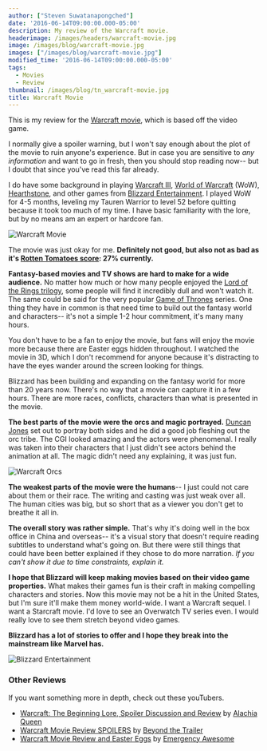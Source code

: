 ```yaml
---
author: ["Steven Suwatanapongched"]
date: '2016-06-14T09:00:00.000-05:00'
description: My review of the Warcraft movie.
headerimage: /images/headers/warcraft-movie.jpg
image: /images/blog/warcraft-movie.jpg
images: ["/images/blog/warcraft-movie.jpg"]
modified_time: '2016-06-14T09:00:00.000-05:00'
tags:
  - Movies
  - Review
thumbnail: /images/blog/tn_warcraft-movie.jpg
title: Warcraft Movie
---
```



This is my review for the [Warcraft movie](http://www.imdb.com/title/tt0803096/), which is based off the video game.

I normally give a spoiler warning, but I won't say enough about the plot of the movie to ruin anyone's experience. But in case you are sensitive to *any information* and want to go in fresh, then you should stop reading now-- but I doubt that since you've read this far already.

I do have some background in playing [Warcraft III](https://en.wikipedia.org/wiki/Warcraft_III:_Reign_of_Chaos), [World of Warcraft](https://en.wikipedia.org/wiki/World_of_Warcraft) (WoW), [Hearthstone](https://en.wikipedia.org/wiki/Hearthstone:_Heroes_of_Warcraft), and other games from [Blizzard Entertainment](https://en.wikipedia.org/wiki/Blizzard_Entertainment). I played WoW for 4-5 months, leveling my Tauren Warrior to level 52 before quitting because it took too much of my time. I have basic familiarity with the lore, but by no means am an expert or hardcore fan.

![Warcraft Movie](/images/blog/warcraft-movie.jpg)

The movie was just okay for me. **Definitely not good, but also not as bad as it's [Rotten Tomatoes score](https://www.rottentomatoes.com/m/warcraft/): 27% currently.**

**Fantasy-based movies and TV shows are hard to make for a wide audience.** No matter how much or how many people enjoyed the [Lord of the Rings trilogy](https://en.wikipedia.org/wiki/The_Lord_of_the_Rings_(film_series)), some people will find it incredibly dull and won't watch it. The same could be said for the very popular [Game of Thrones](http://www.imdb.com/title/tt0944947/) series. One thing they have in common is that need time to build out the fantasy world and characters-- it's not a simple 1-2 hour commitment, it's many many hours.

You don't have to be a fan to enjoy the movie, but fans will enjoy the movie more because there are Easter eggs hidden throughout. I watched the movie in 3D, which I don't recommend for anyone because it's distracting to have the eyes wander around the screen looking for things.

Blizzard has been building and expanding on the fantasy world for more than 20 years now. There's no way that a movie can capture it in a few hours. There are more races, conflicts, characters than what is presented in the movie.

**The best parts of the movie were the orcs and magic portrayed.** [Duncan Jones](http://www.imdb.com/name/nm1512910/) set out to portray both sides and he did a good job fleshing out the orc tribe. The CGI looked amazing and the actors were phenomenal. I really was taken into their characters that I just didn't see actors behind the animation at all. The magic didn't need any explaining, it was just fun.

![Warcraft Orcs](/images/blog/warcraft-movie-orcs.jpg)

**The weakest parts of the movie were the humans**-- I just could not care about them or their race. The writing and casting was just weak over all. The human cities was big, but so short that as a viewer you don't get to breathe it all in.

**The overall story was rather simple.** That's why it's doing well in the box office in China and overseas-- it's a visual story that doesn't require reading subtitles to understand what's going on. But there were still things that could have been better explained if they chose to do more narration. *If you can't show it due to time constraints, explain it.*

**I hope that Blizzard will keep making movies based on their video game properties.** What makes their games fun is their craft in making compelling characters and stories. Now this movie may not be a hit in the United States, but I'm sure it'll make them money world-wide. I want a Warcraft sequel. I want a Starcraft movie. I'd love to see an Overwatch TV series even. I would really love to see them stretch beyond video games.

**Blizzard has a lot of stories to offer and I hope they break into the mainstream like Marvel has.**

![Blizzard Entertainment](/images/blog/blizzard_entertainment.jpg)

### Other Reviews

If you want something more in depth, check out these youTubers.

* [Warcraft: The Beginning Lore, Spoiler Discussion and Review](https://www.youtube.com/watch?v=mjDiCK7VNRI) by [Alachia Queen](https://www.youtube.com/user/queenalachia)
* [Warcraft Movie Review SPOILERS](https://www.youtube.com/watch?v=4v9biP6LgwI) by [Beyond the Trailer](https://www.youtube.com/user/BeyondTheTrailer)
* [Warcraft Movie Review and Easter Eggs](https://www.youtube.com/watch?v=dshMpNtjD8Q) by [Emergency Awesome](https://www.youtube.com/user/emergencyawesome)